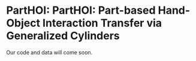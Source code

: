 # PartHOI: PartHOI: Part-based Hand-Object Interaction Transfer via Generalized Cylinders

Our code and data will come soon.
